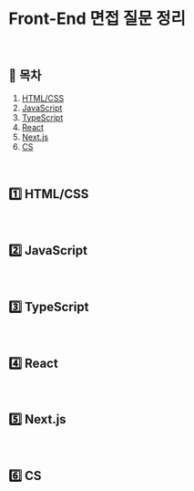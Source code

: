 # Front-End 면접 질문 정리

<br />

## 📖 목차
1. [HTML/CSS]()
2. [JavaScript]()
3. [TypeScript]()
4. [React]()
5. [Next.js]()
6. [CS]()

<br />

## :one: HTML/CSS

<br />

## :two: JavaScript

<br />

## :three: TypeScript

<br />

## :four: React

<br />

## :five: Next.js

<br />

## :six: CS

<br />


